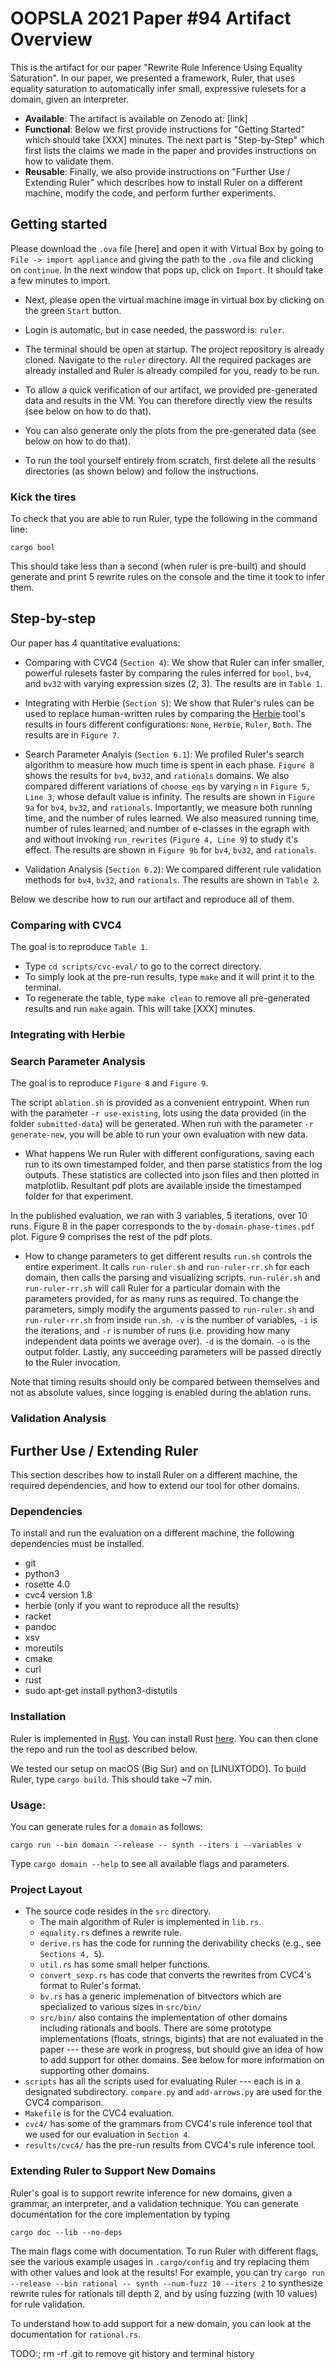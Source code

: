 # OOPSLA 2021 Paper #94 Artifact Overview

This is the artifact for our paper
"Rewrite Rule Inference Using Equality Saturation".
In our paper, we presented a framework, Ruler, 
that uses equality saturation
 to automatically infer small, expressive
 rulesets for a domain,
 given an interpreter.

- **Available**: The artifact is available on Zenodo at: [link]
- **Functional**: Below we first provide instructions for "Getting Started"
  which should take [XXX] minutes.
The next part is "Step-by-Step" which first lists the claims we
  made in the paper and provides instructions on how to validate them.
- **Reusable**: Finally, we also provide instructions on "Further Use / Extending Ruler"
  which describes how to install Ruler
  on a different machine,
  modify the code, and
  perform further experiments.

## Getting started
Please download the `.ova` file [here]
  and open it with Virtual Box by
  going to `File -> import appliance` and giving the path to the `.ova` file
  and clicking on `continue`. In the next window that pops up, click on
  `Import`. It should take a few minutes to import.

* Next, please open the virtual machine image in virtual box by clicking on the
  green `Start` button.

* Login is automatic, but in case needed, the password is: `ruler`.

* The terminal should be open at startup. The project repository is already
  cloned.  Navigate to the `ruler` directory.  All the required packages
  are already installed and Ruler is already compiled for you, ready to be run.

* To allow a quick verification of our artifact,
  we provided pre-generated data and
  results in the VM.
  You can therefore directly view the results (see below on how to do that).

* You can also generate only the plots from the
pre-generated data (see below on how to do that).

* To run the tool yourself entirely from scratch,
first delete all the results directories (as shown below)
and follow the instructions.

### Kick the tires

To check that you are able to run Ruler, type the following in the command line:
```
cargo bool
```
This should take less than a second (when ruler is pre-built)
  and should generate and print
  5 rewrite rules on the console and the time it took to infer them.

## Step-by-step

Our paper has 4 quantitative evaluations:
- Comparing with CVC4 (`Section 4`): We show that Ruler can infer smaller,
  powerful rulesets faster by comparing the rules inferred for `bool`, `bv4`, and
  `bv32` with varying expression sizes (2, 3). The results are in `Table 1`.

- Integrating with Herbie (`Section 5`): We show that Ruler's rules can 
  be used to replace human-written rules by
  comparing the [Herbie](https://github.com/uwplse/herbie)
  tool's results in fours different configurations: `None`, `Herbie`, `Ruler`, `Both`.
  The results are in `Figure 7`.

- Search Parameter Analyis (`Section 6.1`): We profiled Ruler's search algorithm
  to measure how much time is spent  in each phase. `Figure 8` shows the results for
  `bv4`, `bv32`, and `rationals` domains.
We also compared different variations of `choose_eqs`
  by varying `n` in `Figure 5, Line 3`,
  whose default value is infinity.
The results are shown in `Figure 9a` for `bv4`, `bv32`, and `rationals`.
Importantly, we measure both running time,
  and the number of rules learned.
We also measured running time,
  number of rules learned,
  and number of e-classes in the egraph with and without
  invoking `run_rewrites` (`Figure 4, Line 9`) to study it's effect.
The results are shown in `Figure 9b` for `bv4`, `bv32`, and `rationals`.

- Validation Analysis (`Section 6.2`): We compared different
  rule validation methods for `bv4`, `bv32`, and `rationals`.
The results are shown in `Table 2`.

Below we describe how to run our artifact and reproduce all of them.

### Comparing with CVC4
The goal is to reproduce `Table 1`.
- Type `cd scripts/cvc-eval/` to go to the correct directory.
- To simply look at the pre-run results,
type `make` and it will print it to the terminal.
- To regenerate the table, type `make clean` to remove all
 pre-generated results and run `make` again.
This will take [XXX] minutes.

### Integrating with Herbie


### Search Parameter Analysis
The goal is to reproduce `Figure 8` and `Figure 9`.

The script `ablation.sh` is provided as a convenient
entrypoint. 
When run with the parameter `-r use-existing`, 
lots using the data provided (in the folder `submitted-data`) 
will be generated.
When run with the parameter `-r generate-new`,
you will be able to run your own evaluation with new data.

- What happens
We run Ruler with different configurations,
saving each run to its own timestamped folder,
and then parse statistics from the log outputs.
These statistics are collected into json files
and then plotted in matplotlib.
Resultant pdf plots are available inside the 
timestamped folder for that experiment.

In the published evaluation, we ran with 3 variables,
5 iterations, over 10 runs.
Figure 8 in the paper corresponds to the `by-domain-phase-times.pdf`
plot. Figure 9 comprises the rest of the pdf plots.

- How to change parameters to get different results
`run.sh` controls the entire experiment.
It calls `run-ruler.sh` and `run-ruler-rr.sh`
for each domain, then calls the parsing and visualizing scripts.
`run-ruler.sh` and `run-ruler-rr.sh` will call Ruler 
for a particular domain
with the parameters provided, for as many runs as required.
To change the parameters, simply modify the arguments 
passed to `run-ruler.sh` and `run-ruler-rr.sh` 
from inside `run.sh`.
`-v` is the number of variables, `-i` is the iterations,
and `-r` is number of runs (i.e. providing 
how many independent data points we average over).
`-d` is the domain. `-o` is the output folder.
Lastly, any succeeding parameters will be
passed directly to the Ruler invocation.

Note that timing results should only be compared between 
themselves and not as absolute values, since logging is enabled
during the ablation runs.

### Validation Analysis




## Further Use / Extending Ruler
This section describes how to install Ruler on a different machine,
  the required dependencies,
  and how to extend our tool for other domains.

### Dependencies
To install and run the evaluation on a different machine,
  the following dependencies must be installed.

- git
- python3
- rosette 4.0
- cvc4 version 1.8
- herbie (only if you want to reproduce all the results)
- racket
- pandoc
- xsv
- moreutils
- cmake
- curl
- rust
- sudo apt-get install python3-distutils

### Installation
Ruler is implemented in [Rust](rust-lang.org/).
You can install Rust [here](https://www.rust-lang.org/tools/install).
You can then clone the repo and run the tool as described below.

We tested our setup on macOS (Big Sur) and on [LINUXTODO].
To build Ruler, type `cargo build`. This should take ~7 min.

### Usage:
You can generate rules for a `domain` as follows:

```cargo run --bin domain --release -- synth --iters i --variables v```

Type `cargo domain --help` to see all available flags and parameters.


### Project Layout
- The source code resides in the `src` directory.
   * The main algorithm of Ruler is implemented in `lib.rs`.
   *  `equality.rs` defines a rewrite rule.
   * `derive.rs` has the code for running the derivability checks (e.g., see `Sections 4, 5`).
   * `util.rs` has some small helper functions.
   * `convert_sexp.rs` has code that converts the rewrites from CVC4's format to Ruler's format.
   * `bv.rs` has a generic implemenation of bitvectors
      which are specialized to various sizes in `src/bin/`
   * `src/bin/` also contains the implementation of other domains including rationals and bools.
     There are some prototype implementations (floats, strings, bigints)
     that are not evaluated in the paper --- these are work in progress,
     but should give an idea of how to add support for other domains.
     See below for more information on supporting other domains.
- `scripts` has all the scripts used for evaluating Ruler --- each is in a
    designated subdirectory. `compare.py` and `add-arrows.py` are used for the CVC4 comparison.
- `Makefile` is for the CVC4 evaluation.
- `cvc4/` has some of the grammars from CVC4's rule inference tool that we used
   for our evaluation in `Section 4`.
- `results/cvc4/` has the pre-run results from CVC4's rule inference tool.

### Extending Ruler to Support New Domains
Ruler's goal is to support rewrite inference for new domains,
  given a grammar, an interpreter, and a validation technique.
You can generate documentation for the core implementation by typing
```
cargo doc --lib --no-deps
```
The main flags come with documentation.
To run Ruler with different flags,
see the various example usages in `.cargo/config` and try replacing them with
other values and look at the results!
For example, you can try
`cargo run --release --bin rational -- synth --num-fuzz 10 --iters 2` to synthesize
rewrite rules for rationals till depth 2, and by using fuzzing (with 10 values) for rule validation.

To understand how to add support for a new domain,
  you can look at the documentation for `rational.rs`.

TODO:; rm -rf .git to remove git history and terminal history